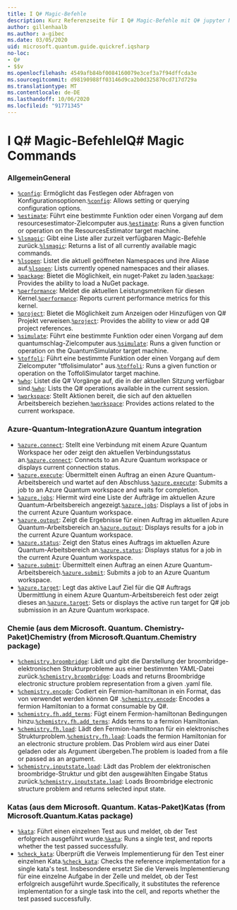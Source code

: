 ```yaml
---
title: I Q# Magic-Befehle
description: Kurz Referenzseite für I Q# Magic-Befehle mit Q# jupyter Notebooks
author: gillenhaalb
ms.author: a-gibec
ms.date: 03/05/2020
uid: microsoft.quantum.guide.quickref.iqsharp
no-loc:
- Q#
- $$v
ms.openlocfilehash: 4549afb84bf0084160079e3cef3a7f94dffcda3e
ms.sourcegitcommit: d98190988ff03146d9ca2b0d325870cd717d729a
ms.translationtype: MT
ms.contentlocale: de-DE
ms.lasthandoff: 10/06/2020
ms.locfileid: "91771345"
---
```

# <a name="ino-locq-magic-commands"></a><span data-ttu-id="67bf3-103">I Q# Magic-Befehle</span><span class="sxs-lookup"><span data-stu-id="67bf3-103">IQ# Magic Commands</span></span>

### <a name="general"></a><span data-ttu-id="67bf3-104">Allgemein</span><span class="sxs-lookup"><span data-stu-id="67bf3-104">General</span></span>

- <span data-ttu-id="67bf3-105">[`%config`](xref:microsoft.quantum.iqsharp.magic-ref.config): Ermöglicht das Festlegen oder Abfragen von Konfigurationsoptionen.</span><span class="sxs-lookup"><span data-stu-id="67bf3-105">[`%config`](xref:microsoft.quantum.iqsharp.magic-ref.config): Allows setting or querying configuration options.</span></span>
- <span data-ttu-id="67bf3-106">[`%estimate`](xref:microsoft.quantum.iqsharp.magic-ref.estimate): Führt eine bestimmte Funktion oder einen Vorgang auf dem resourcesestimator-Zielcomputer aus.</span><span class="sxs-lookup"><span data-stu-id="67bf3-106">[`%estimate`](xref:microsoft.quantum.iqsharp.magic-ref.estimate): Runs a given function or operation on the ResourcesEstimator target machine.</span></span>
- <span data-ttu-id="67bf3-107">[`%lsmagic`](xref:microsoft.quantum.iqsharp.magic-ref.lsmagic): Gibt eine Liste aller zurzeit verfügbaren Magic-Befehle zurück.</span><span class="sxs-lookup"><span data-stu-id="67bf3-107">[`%lsmagic`](xref:microsoft.quantum.iqsharp.magic-ref.lsmagic): Returns a list of all currently available magic commands.</span></span>
- <span data-ttu-id="67bf3-108">[`%lsopen`](xref:microsoft.quantum.iqsharp.magic-ref.lsopen): Listet die aktuell geöffneten Namespaces und ihre Aliase auf.</span><span class="sxs-lookup"><span data-stu-id="67bf3-108">[`%lsopen`](xref:microsoft.quantum.iqsharp.magic-ref.lsopen): Lists currently opened namespaces and their aliases.</span></span>
- <span data-ttu-id="67bf3-109">[`%package`](xref:microsoft.quantum.iqsharp.magic-ref.package): Bietet die Möglichkeit, ein nuget-Paket zu laden.</span><span class="sxs-lookup"><span data-stu-id="67bf3-109">[`%package`](xref:microsoft.quantum.iqsharp.magic-ref.package): Provides the ability to load a NuGet package.</span></span>
- <span data-ttu-id="67bf3-110">[`%performance`](xref:microsoft.quantum.iqsharp.magic-ref.performance): Meldet die aktuellen Leistungsmetriken für diesen Kernel.</span><span class="sxs-lookup"><span data-stu-id="67bf3-110">[`%performance`](xref:microsoft.quantum.iqsharp.magic-ref.performance): Reports current performance metrics for this kernel.</span></span>
- <span data-ttu-id="67bf3-111">[`%project`](xref:microsoft.quantum.iqsharp.magic-ref.project): Bietet die Möglichkeit zum Anzeigen oder Hinzufügen von Q# Projekt verweisen.</span><span class="sxs-lookup"><span data-stu-id="67bf3-111">[`%project`](xref:microsoft.quantum.iqsharp.magic-ref.project): Provides the ability to view or add Q# project references.</span></span> 
- <span data-ttu-id="67bf3-112">[`%simulate`](xref:microsoft.quantum.iqsharp.magic-ref.simulate): Führt eine bestimmte Funktion oder einen Vorgang auf dem quantumschlag-Zielcomputer aus.</span><span class="sxs-lookup"><span data-stu-id="67bf3-112">[`%simulate`](xref:microsoft.quantum.iqsharp.magic-ref.simulate): Runs a given function or operation on the QuantumSimulator target machine.</span></span>
- <span data-ttu-id="67bf3-113">[`%toffoli`](xref:microsoft.quantum.iqsharp.magic-ref.toffoli): Führt eine bestimmte Funktion oder einen Vorgang auf dem Zielcomputer "tffolisimulator" aus.</span><span class="sxs-lookup"><span data-stu-id="67bf3-113">[`%toffoli`](xref:microsoft.quantum.iqsharp.magic-ref.toffoli): Runs a given function or operation on the ToffoliSimulator target machine.</span></span>
- <span data-ttu-id="67bf3-114">[`%who`](xref:microsoft.quantum.iqsharp.magic-ref.who): Listet die Q# Vorgänge auf, die in der aktuellen Sitzung verfügbar sind.</span><span class="sxs-lookup"><span data-stu-id="67bf3-114">[`%who`](xref:microsoft.quantum.iqsharp.magic-ref.who): Lists the Q# operations available in the current session.</span></span>
- <span data-ttu-id="67bf3-115">[`%workspace`](xref:microsoft.quantum.iqsharp.magic-ref.workspace): Stellt Aktionen bereit, die sich auf den aktuellen Arbeitsbereich beziehen.</span><span class="sxs-lookup"><span data-stu-id="67bf3-115">[`%workspace`](xref:microsoft.quantum.iqsharp.magic-ref.workspace): Provides actions related to the current workspace.</span></span>

### <a name="azure-quantum-integration"></a><span data-ttu-id="67bf3-116">Azure-Quantum-Integration</span><span class="sxs-lookup"><span data-stu-id="67bf3-116">Azure Quantum integration</span></span>

- <span data-ttu-id="67bf3-117">[`%azure.connect`](xref:microsoft.quantum.iqsharp.magic-ref.azure.connect): Stellt eine Verbindung mit einem Azure Quantum Workspace her oder zeigt den aktuellen Verbindungsstatus an.</span><span class="sxs-lookup"><span data-stu-id="67bf3-117">[`%azure.connect`](xref:microsoft.quantum.iqsharp.magic-ref.azure.connect): Connects to an Azure Quantum workspace or displays current connection status.</span></span>
- <span data-ttu-id="67bf3-118">[`%azure.execute`](xref:microsoft.quantum.iqsharp.magic-ref.azure.execute): Übermittelt einen Auftrag an einen Azure Quantum-Arbeitsbereich und wartet auf den Abschluss.</span><span class="sxs-lookup"><span data-stu-id="67bf3-118">[`%azure.execute`](xref:microsoft.quantum.iqsharp.magic-ref.azure.execute): Submits a job to an Azure Quantum workspace and waits for completion.</span></span>
- <span data-ttu-id="67bf3-119">[`%azure.jobs`](xref:microsoft.quantum.iqsharp.magic-ref.azure.jobs): Hiermit wird eine Liste der Aufträge im aktuellen Azure Quantum-Arbeitsbereich angezeigt.</span><span class="sxs-lookup"><span data-stu-id="67bf3-119">[`%azure.jobs`](xref:microsoft.quantum.iqsharp.magic-ref.azure.jobs): Displays a list of jobs in the current Azure Quantum workspace.</span></span>
- <span data-ttu-id="67bf3-120">[`%azure.output`](xref:microsoft.quantum.iqsharp.magic-ref.azure.output): Zeigt die Ergebnisse für einen Auftrag im aktuellen Azure Quantum-Arbeitsbereich an.</span><span class="sxs-lookup"><span data-stu-id="67bf3-120">[`%azure.output`](xref:microsoft.quantum.iqsharp.magic-ref.azure.output): Displays results for a job in the current Azure Quantum workspace.</span></span>
- <span data-ttu-id="67bf3-121">[`%azure.status`](xref:microsoft.quantum.iqsharp.magic-ref.azure.status): Zeigt den Status eines Auftrags im aktuellen Azure Quantum-Arbeitsbereich an.</span><span class="sxs-lookup"><span data-stu-id="67bf3-121">[`%azure.status`](xref:microsoft.quantum.iqsharp.magic-ref.azure.status): Displays status for a job in the current Azure Quantum workspace.</span></span>
- <span data-ttu-id="67bf3-122">[`%azure.submit`](xref:microsoft.quantum.iqsharp.magic-ref.azure.submit): Übermittelt einen Auftrag an einen Azure Quantum-Arbeitsbereich.</span><span class="sxs-lookup"><span data-stu-id="67bf3-122">[`%azure.submit`](xref:microsoft.quantum.iqsharp.magic-ref.azure.submit): Submits a job to an Azure Quantum workspace.</span></span>
- <span data-ttu-id="67bf3-123">[`%azure.target`](xref:microsoft.quantum.iqsharp.magic-ref.azure.target): Legt das aktive Lauf Ziel für die Q# Auftrags Übermittlung in einem Azure Quantum-Arbeitsbereich fest oder zeigt dieses an.</span><span class="sxs-lookup"><span data-stu-id="67bf3-123">[`%azure.target`](xref:microsoft.quantum.iqsharp.magic-ref.azure.target): Sets or displays the active run target for Q# job submission in an Azure Quantum workspace.</span></span>

### <a name="chemistry-from-microsoftquantumchemistry-package"></a><span data-ttu-id="67bf3-124">Chemie (aus dem Microsoft. Quantum. Chemistry-Paket)</span><span class="sxs-lookup"><span data-stu-id="67bf3-124">Chemistry (from Microsoft.Quantum.Chemistry package)</span></span>

- <span data-ttu-id="67bf3-125">[`%chemistry.broombridge`](xref:microsoft.quantum.iqsharp.magic-ref.chemistry.broombridge): Lädt und gibt die Darstellung der broombridge-elektronischen Strukturprobleme aus einer bestimmten YAML-Datei zurück.</span><span class="sxs-lookup"><span data-stu-id="67bf3-125">[`%chemistry.broombridge`](xref:microsoft.quantum.iqsharp.magic-ref.chemistry.broombridge): Loads and returns Broombridge electronic structure problem representation from a given .yaml file.</span></span>
- <span data-ttu-id="67bf3-126">[`%chemistry.encode`](xref:microsoft.quantum.iqsharp.magic-ref.chemistry.encode): Codiert ein Fermion-hamiltonan in ein Format, das von verwendet werden können Q# .</span><span class="sxs-lookup"><span data-stu-id="67bf3-126">[`%chemistry.encode`](xref:microsoft.quantum.iqsharp.magic-ref.chemistry.encode): Encodes a fermion Hamiltonian to a format consumable by Q#.</span></span>
- <span data-ttu-id="67bf3-127">[`%chemistry.fh.add_terms`](xref:microsoft.quantum.iqsharp.magic-ref.chemistry.fh.add_terms): Fügt einem Fermion-hamiltonan Bedingungen hinzu.</span><span class="sxs-lookup"><span data-stu-id="67bf3-127">[`%chemistry.fh.add_terms`](xref:microsoft.quantum.iqsharp.magic-ref.chemistry.fh.add_terms): Adds terms to a fermion Hamiltonian.</span></span>
- <span data-ttu-id="67bf3-128">[`%chemistry.fh.load`](xref:microsoft.quantum.iqsharp.magic-ref.chemistry.fh.load): Lädt den Fermion-hamiltonan für ein elektronisches Strukturproblem.</span><span class="sxs-lookup"><span data-stu-id="67bf3-128">[`%chemistry.fh.load`](xref:microsoft.quantum.iqsharp.magic-ref.chemistry.fh.load): Loads the fermion Hamiltonian for an electronic structure problem.</span></span> <span data-ttu-id="67bf3-129">Das Problem wird aus einer Datei geladen oder als Argument übergeben.</span><span class="sxs-lookup"><span data-stu-id="67bf3-129">The problem is loaded from a file or passed as an argument.</span></span>
- <span data-ttu-id="67bf3-130">[`%chemistry.inputstate.load`](xref:microsoft.quantum.iqsharp.magic-ref.chemistry.inputstate.load): Lädt das Problem der elektronischen broombridge-Struktur und gibt den ausgewählten Eingabe Status zurück.</span><span class="sxs-lookup"><span data-stu-id="67bf3-130">[`%chemistry.inputstate.load`](xref:microsoft.quantum.iqsharp.magic-ref.chemistry.inputstate.load): Loads Broombridge electronic structure problem and returns selected input state.</span></span>

### <a name="katas-from-microsoftquantumkatas-package"></a><span data-ttu-id="67bf3-131">Katas (aus dem Microsoft. Quantum. Katas-Paket)</span><span class="sxs-lookup"><span data-stu-id="67bf3-131">Katas (from Microsoft.Quantum.Katas package)</span></span>

- <span data-ttu-id="67bf3-132">[`%kata`](xref:microsoft.quantum.iqsharp.magic-ref.kata): Führt einen einzelnen Test aus und meldet, ob der Test erfolgreich ausgeführt wurde.</span><span class="sxs-lookup"><span data-stu-id="67bf3-132">[`%kata`](xref:microsoft.quantum.iqsharp.magic-ref.kata): Runs a single test, and reports whether the test passed successfully.</span></span>
- <span data-ttu-id="67bf3-133">[`%check_kata`](xref:microsoft.quantum.iqsharp.magic-ref.check_kata): Überprüft die Verweis Implementierung für den Test einer einzelnen Kata.</span><span class="sxs-lookup"><span data-stu-id="67bf3-133">[`%check_kata`](xref:microsoft.quantum.iqsharp.magic-ref.check_kata): Checks the reference implementation for a single kata's test.</span></span>
    <span data-ttu-id="67bf3-134">Insbesondere ersetzt Sie die Verweis Implementierung für eine einzelne Aufgabe in der Zelle und meldet, ob der Test erfolgreich ausgeführt wurde.</span><span class="sxs-lookup"><span data-stu-id="67bf3-134">Specifically, it substitutes the reference implementation for a single task into the cell, and reports whether the test passed successfully.</span></span>
